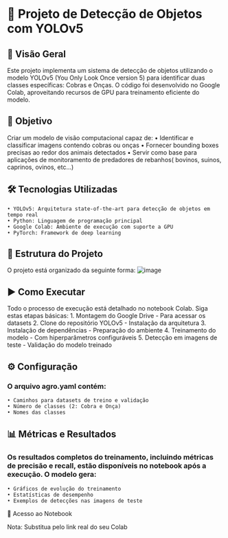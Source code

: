 # 🚀 Projeto de Detecção de Objetos com YOLOv5
## 📌 Visão Geral
Este projeto implementa um sistema de detecção de objetos utilizando o modelo YOLOv5 (You Only Look Once version 5) para identificar duas classes específicas: Cobras e Onças. O código foi desenvolvido no Google Colab, aproveitando recursos de GPU para treinamento eficiente do modelo.
## 🎯 Objetivo
Criar um modelo de visão computacional capaz de:
    • Identificar e classificar imagens contendo cobras ou onças
    • Fornecer bounding boxes precisas ao redor dos animais detectados
    • Servir como base para aplicações de monitoramento de predadores de rebanhos( bovinos, suinos, caprinos, ovinos, etc...)
## 🛠️ Tecnologias Utilizadas
    • YOLOv5: Arquitetura state-of-the-art para detecção de objetos em tempo real
    • Python: Linguagem de programação principal
    • Google Colab: Ambiente de execução com suporte a GPU
    • PyTorch: Framework de deep learning
## 📂 Estrutura do Projeto
O projeto está organizado da seguinte forma:
![image](https://github.com/user-attachments/assets/e6cc9e69-728a-4caf-9c46-a682fb15ac8e)

## ▶️ Como Executar
Todo o processo de execução está detalhado no notebook Colab. Siga estas etapas básicas:
    1. Montagem do Google Drive - Para acessar os datasets
    2. Clone do repositório YOLOv5 - Instalação da arquitetura
    3. Instalação de dependências - Preparação do ambiente
    4. Treinamento do modelo - Com hiperparâmetros configuráveis
    5. Detecção em imagens de teste - Validação do modelo treinado
## ⚙️ Configuração
### O arquivo agro.yaml contém:
    • Caminhos para datasets de treino e validação
    • Número de classes (2: Cobra e Onça)
    • Nomes das classes
## 📊 Métricas e Resultados
### Os resultados completos do treinamento, incluindo métricas de precisão e recall, estão disponíveis no notebook após a execução. O modelo gera:
    • Gráficos de evolução do treinamento
    • Estatísticas de desempenho
    • Exemplos de detecções nas imagens de teste
🔗 Acesso ao Notebook

Nota: Substitua pelo link real do seu Colab
